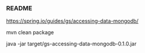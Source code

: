 ### README

https://spring.io/guides/gs/accessing-data-mongodb/


mvn clean package

java -jar target/gs-accessing-data-mongodb-0.1.0.jar

